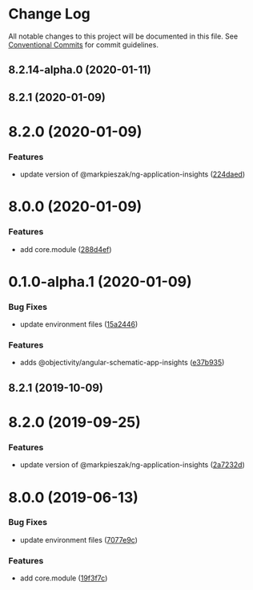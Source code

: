 # Change Log

All notable changes to this project will be documented in this file.
See [Conventional Commits](https://conventionalcommits.org) for commit guidelines.

## 8.2.14-alpha.0 (2020-01-11)



## 8.2.1 (2020-01-09)



# 8.2.0 (2020-01-09)


### Features

* update version of @markpieszak/ng-application-insights ([224daed](https://github.com/ObjectivityLtd/angular-schematics/commit/224daed05f8752f39673ed93f4fde8bf7383b672))



# 8.0.0 (2020-01-09)


### Features

* add core.module ([288d4ef](https://github.com/ObjectivityLtd/angular-schematics/commit/288d4ef0aa55b9b30f72ca713c294416017fd3e6))



# 0.1.0-alpha.1 (2020-01-09)


### Bug Fixes

* update environment files ([15a2446](https://github.com/ObjectivityLtd/angular-schematics/commit/15a24466affb02863fe9ae90f7a025f6b4267aa0))


### Features

* adds @objectivity/angular-schematic-app-insights ([e37b935](https://github.com/ObjectivityLtd/angular-schematics/commit/e37b935d54758d07403a7d692cc88b82ce6a87d8))






## 8.2.1 (2019-10-09)



# 8.2.0 (2019-09-25)


### Features

* update version of @markpieszak/ng-application-insights ([2a7232d](https://github.com/ObjectivityLtd/angular-schematics/commit/2a7232d))



# 8.0.0 (2019-06-13)


### Bug Fixes

* update environment files ([7077e9c](https://github.com/ObjectivityLtd/angular-schematics/commit/7077e9c))


### Features

* add core.module ([19f3f7c](https://github.com/ObjectivityLtd/angular-schematics/commit/19f3f7c))
